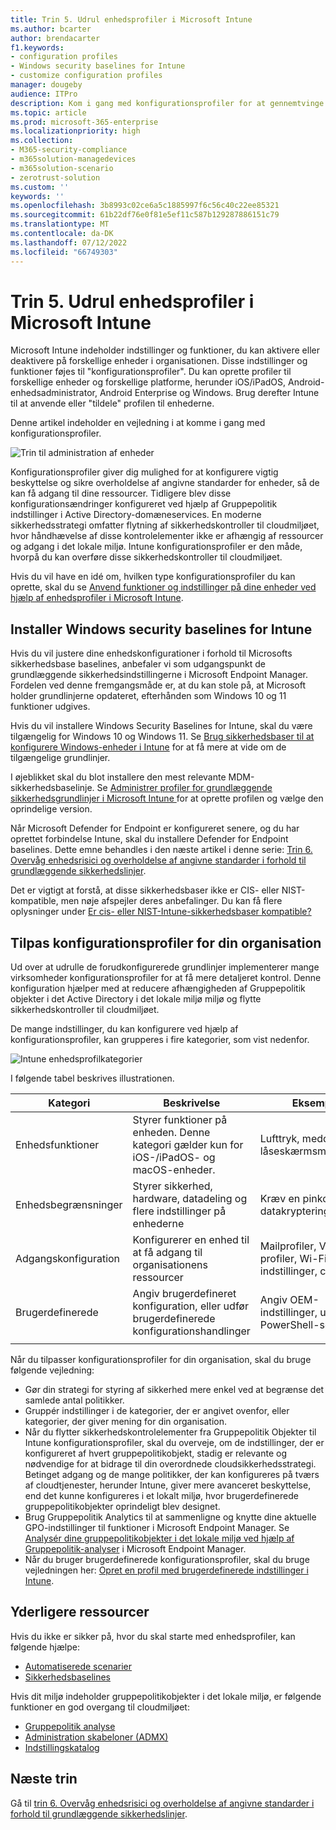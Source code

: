 ```yaml
---
title: Trin 5. Udrul enhedsprofiler i Microsoft Intune
ms.author: bcarter
author: brendacarter
f1.keywords:
- configuration profiles
- Windows security baselines for Intune
- customize configuration profiles
manager: dougeby
audience: ITPro
description: Kom i gang med konfigurationsprofiler for at gennemtvinge sikre indstillinger på enheder ved hjælp af Intune til at overføre disse sikkerhedskontroller til cloudmiljøet.
ms.topic: article
ms.prod: microsoft-365-enterprise
ms.localizationpriority: high
ms.collection:
- M365-security-compliance
- m365solution-managedevices
- m365solution-scenario
- zerotrust-solution
ms.custom: ''
keywords: ''
ms.openlocfilehash: 3b8993c02ce6a5c1885997f6c56c40c22ee85321
ms.sourcegitcommit: 61b22df76e0f81e5ef11c587b129287886151c79
ms.translationtype: MT
ms.contentlocale: da-DK
ms.lasthandoff: 07/12/2022
ms.locfileid: "66749303"
---
```

# <a name="step-5-deploy-device-profiles-in-microsoft-intune"></a>Trin 5. Udrul enhedsprofiler i Microsoft Intune

Microsoft Intune indeholder indstillinger og funktioner, du kan aktivere eller deaktivere på forskellige enheder i organisationen. Disse indstillinger og funktioner føjes til "konfigurationsprofiler". Du kan oprette profiler til forskellige enheder og forskellige platforme, herunder iOS/iPadOS, Android-enhedsadministrator, Android Enterprise og Windows. Brug derefter Intune til at anvende eller "tildele" profilen til enhederne.

Denne artikel indeholder en vejledning i at komme i gang med konfigurationsprofiler. 


![Trin til administration af enheder](../media/devices/intune-mdm-step-4.png#lightbox)

Konfigurationsprofiler giver dig mulighed for at konfigurere vigtig beskyttelse og sikre overholdelse af angivne standarder for enheder, så de kan få adgang til dine ressourcer. Tidligere blev disse konfigurationsændringer konfigureret ved hjælp af Gruppepolitik indstillinger i Active Directory-domæneservices. En moderne sikkerhedsstrategi omfatter flytning af sikkerhedskontroller til cloudmiljøet, hvor håndhævelse af disse kontrolelementer ikke er afhængig af ressourcer og adgang i det lokale miljø. Intune konfigurationsprofiler er den måde, hvorpå du kan overføre disse sikkerhedskontroller til cloudmiljøet. 

Hvis du vil have en idé om, hvilken type konfigurationsprofiler du kan oprette, skal du se [Anvend funktioner og indstillinger på dine enheder ved hjælp af enhedsprofiler i Microsoft Intune](/mem/intune/configuration/device-profiles).

## <a name="deploy-windows-security-baselines-for-intune"></a>Installer Windows security baselines for Intune

Hvis du vil justere dine enhedskonfigurationer i forhold til Microsofts sikkerhedsbase baselines, anbefaler vi som udgangspunkt de grundlæggende sikkerhedsindstillingerne i Microsoft Endpoint Manager. Fordelen ved denne fremgangsmåde er, at du kan stole på, at Microsoft holder grundlinjerne opdateret, efterhånden som Windows 10 og 11 funktioner udgives. 

Hvis du vil installere Windows Security Baselines for Intune, skal du være tilgængelig for Windows 10 og Windows 11. Se [Brug sikkerhedsbaser til at konfigurere Windows-enheder i Intune](/mem/intune/protect/security-baselines) for at få mere at vide om de tilgængelige grundlinjer.

I øjeblikket skal du blot installere den mest relevante MDM-sikkerhedsbaselinje. Se [Administrer profiler for grundlæggende sikkerhedsgrundlinjer i Microsoft Intune ](/mem/intune/protect/security-baselines-configure)for at oprette profilen og vælge den oprindelige version.

Når Microsoft Defender for Endpoint er konfigureret senere, og du har oprettet forbindelse Intune, skal du installere Defender for Endpoint baselines. Dette emne behandles i den næste artikel i denne serie: [Trin 6. Overvåg enhedsrisici og overholdelse af angivne standarder i forhold til grundlæggende sikkerhedslinjer](manage-devices-with-intune-monitor-risk.md).

Det er vigtigt at forstå, at disse sikkerhedsbaser ikke er CIS- eller NIST-kompatible, men nøje afspejler deres anbefalinger. Du kan få flere oplysninger under [Er cis- eller NIST-Intune-sikkerhedsbaser kompatible?](/mem/intune/protect/security-baselines#are-the-intune-security-baselines-cis-or-nist-compliant)

## <a name="customize-configuration-profiles-for-your-organization"></a>Tilpas konfigurationsprofiler for din organisation

Ud over at udrulle de forudkonfigurerede grundlinjer implementerer mange virksomheder konfigurationsprofiler for at få mere detaljeret kontrol. Denne konfiguration hjælper med at reducere afhængigheden af Gruppepolitik objekter i det Active Directory i det lokale miljø miljø og flytte sikkerhedskontroller til cloudmiljøet. 

De mange indstillinger, du kan konfigurere ved hjælp af konfigurationsprofiler, kan grupperes i fire kategorier, som vist nedenfor.

![Intune enhedsprofilkategorier](../media/devices/intune-device-profile-categories.png#lightbox)

I følgende tabel beskrives illustrationen.


|Kategori |Beskrivelse |Eksempler  |
|---------|---------|---------|
|Enhedsfunktioner     | Styrer funktioner på enheden. Denne kategori gælder kun for iOS-/iPadOS- og macOS-enheder.        | Lufttryk, meddelelser, låseskærmsmeddelelser        |
|Enhedsbegrænsninger     | Styrer sikkerhed, hardware, datadeling og flere indstillinger på enhederne        | Kræv en pinkode, datakryptering        |
|Adgangskonfiguration     |  Konfigurerer en enhed til at få adgang til organisationens ressourcer        | Mailprofiler, VPN-profiler, Wi-Fi indstillinger, certifikater        |
|Brugerdefinerede     | Angiv brugerdefineret konfiguration, eller udfør brugerdefinerede konfigurationshandlinger       | Angiv OEM-indstillinger, udfør PowerShell-scripts        |
|    |         |         |

Når du tilpasser konfigurationsprofiler for din organisation, skal du bruge følgende vejledning:
- Gør din strategi for styring af sikkerhed mere enkel ved at begrænse det samlede antal politikker.
- Gruppér indstillinger i de kategorier, der er angivet ovenfor, eller kategorier, der giver mening for din organisation.
- Når du flytter sikkerhedskontrolelementer fra Gruppepolitik Objekter til Intune konfigurationsprofiler, skal du overveje, om de indstillinger, der er konfigureret af hvert gruppepolitikobjekt, stadig er relevante og nødvendige for at bidrage til din overordnede cloudsikkerhedsstrategi. Betinget adgang og de mange politikker, der kan konfigureres på tværs af cloudtjenester, herunder Intune, giver mere avanceret beskyttelse, end det kunne konfigureres i et lokalt miljø, hvor brugerdefinerede gruppepolitikobjekter oprindeligt blev designet.
- Brug Gruppepolitik Analytics til at sammenligne og knytte dine aktuelle GPO-indstillinger til funktioner i Microsoft Endpoint Manager. Se [Analysér dine gruppepolitikobjekter i det lokale miljø ved hjælp af Gruppepolitik-analyser](/mem/intune/configuration/group-policy-analytics) i Microsoft Endpoint Manager.
- Når du bruger brugerdefinerede konfigurationsprofiler, skal du bruge vejledningen her: [Opret en profil med brugerdefinerede indstillinger i Intune](/mem/intune/configuration/custom-settings-configure).

## <a name="additional-resources"></a>Yderligere ressourcer

Hvis du ikke er sikker på, hvor du skal starte med enhedsprofiler, kan følgende hjælpe:

- [Automatiserede scenarier](/mem/intune/fundamentals/guided-scenarios-overview) 
- [Sikkerhedsbaselines](/mem/intune/protect/security-baselines)

Hvis dit miljø indeholder gruppepolitikobjekter i det lokale miljø, er følgende funktioner en god overgang til cloudmiljøet:

- [Gruppepolitik analyse](/mem/intune/configuration/group-policy-analytics)
- [Administration skabeloner (ADMX)](/mem/intune/configuration/administrative-templates-windows)
- [Indstillingskatalog](/mem/intune/configuration/settings-catalog)


## <a name="next-steps"></a>Næste trin
Gå til [trin 6. Overvåg enhedsrisici og overholdelse af angivne standarder i forhold til grundlæggende sikkerhedslinjer](manage-devices-with-intune-monitor-risk.md).
